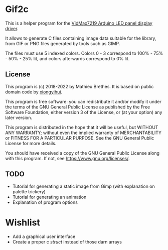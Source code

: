 # Gif2c

This is a helper program for the [VidMax7219 Arduino LED panel display driver](https://github.com/mbrethes/vidmax7219).

It allows to generate C files containing image data suitable for the library, from GIF or PNG files generated by tools such as GIMP.

The files must use 5 indexed colors. Colors 0 - 3 correspond to 100% - 75% - 50% - 25% lit, and colors afterwards correspond to 0% lit.

## License

This program is (c) 2018-2022 by Mathieu Brèthes. It is based on public domain code by [xiongyihui](https://gist.github.com/xiongyihui/1106c5755a966753ba2f02e827879aed).

This program is free software: you can redistribute it and/or modify it under the terms of the GNU General Public License as published by the Free Software Foundation, either version 3 of the License, or (at your option) any later version.

This program is distributed in the hope that it will be useful, but WITHOUT ANY WARRANTY; without even the implied warranty of MERCHANTABILITY or FITNESS FOR A PARTICULAR PURPOSE. See the GNU General Public License for more details.

You should have received a copy of the GNU General Public License along with this program. If not, see <https://www.gnu.org/licenses/>. 

## TODO

- Tutorial for generating a static image from Gimp (with explanation on palette trickery)
- Tutorial for generating an animation
- Explanation of program options

# Wishlist

- Add a graphical user interface
- Create a proper c _struct_ instead of those darn arrays
